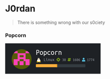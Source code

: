 # J0rdan 

> There is something wrong with our s0ciety


### Popcorn 
![](https://raw.githubusercontent.com/J00rdan/HTB/master/Popcorn_1.png)
